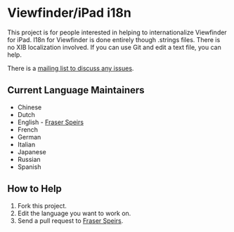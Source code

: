 # Viewfinder/iPad i18n #

This project is for people interested in helping to internationalize Viewfinder for iPad. I18n for Viewfinder is done entirely though .strings files. There is no XIB localization involved. If you can use Git and edit a text file, you can help.

There is a [mailing list to discuss any issues](http://lists.connectedflow.com/mailman/listinfo/i18n).

## Current Language Maintainers ##

* Chinese
* Dutch
* English - [Fraser Speirs](http://github.com/fspeirs)
* French
* German
* Italian
* Japanese
* Russian
* Spanish

## How to Help ##

1. Fork this project.
2. Edit the language you want to work on.
3. Send a pull request to [Fraser Speirs](http://github.com/fspeirs).